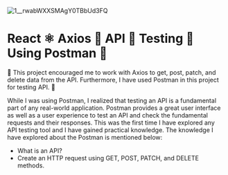 ![1__rwabWXXSMAgY0TBbUd3FQ](https://github.com/Sabeerwaqas/React-Axios-API-With-Testing-Using-Postman/assets/71982222/abe336a1-46d2-4a97-afd4-21e6cd116a2b)


<h1>
    React ⚛️ Axios 🚀 API 🔗 Testing 🧪 Using Postman 📮
</h1>
<p>
🚀 This project encouraged me to work with Axios to get, post, patch, and delete data from the API. Furthermore, I have used Postman in this project for testing API. 🧪</p>

<div>
    <p>
        While I was using Postman, I realized that testing an API is a fundamental part of any real-world application. Postman provides a great user interface as well as a user experience to test an API and check the fundamental requests and their responses. This was the first time I have explored any API testing tool and I have gained practical knowledge. The knowledge I have explored about the Postman is mentioned below:
    </p>
    <ul>
        <li>
            What is an API?
        </li>
        <li>
            Create an HTTP request using GET, POST, PATCH, and DELETE methods.
        </li>
    </ul>
</div>
